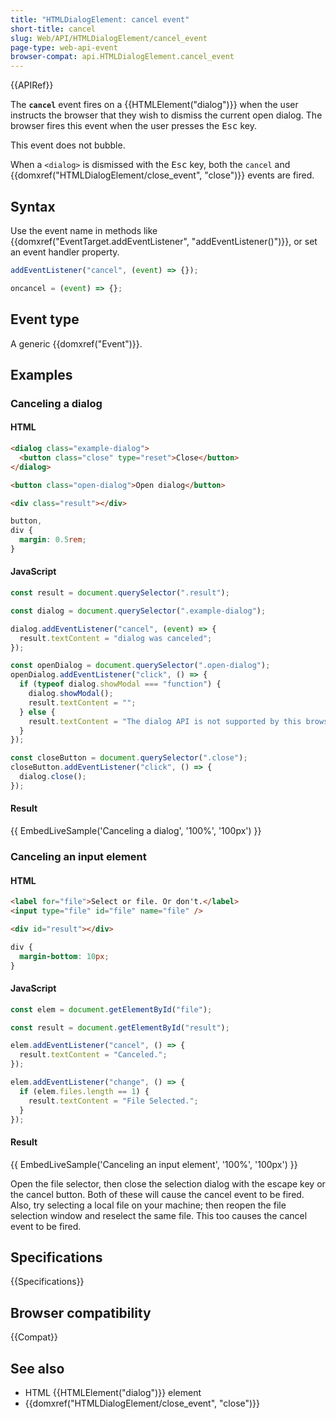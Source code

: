 ```yaml
---
title: "HTMLDialogElement: cancel event"
short-title: cancel
slug: Web/API/HTMLDialogElement/cancel_event
page-type: web-api-event
browser-compat: api.HTMLDialogElement.cancel_event
---
```


{{APIRef}}

The **`cancel`** event fires on a {{HTMLElement("dialog")}} when the user instructs the browser that they wish to dismiss the current open dialog. The browser fires this event when the user presses the <kbd>Esc</kbd> key.

This event does not bubble.

When a `<dialog>` is dismissed with the <kbd>Esc</kbd> key, both the `cancel` and {{domxref("HTMLDialogElement/close_event", "close")}} events are fired.

## Syntax

Use the event name in methods like {{domxref("EventTarget.addEventListener", "addEventListener()")}}, or set an event handler property.

```js
addEventListener("cancel", (event) => {});

oncancel = (event) => {};
```

## Event type

A generic {{domxref("Event")}}.

## Examples

### Canceling a dialog

#### HTML

```html
<dialog class="example-dialog">
  <button class="close" type="reset">Close</button>
</dialog>

<button class="open-dialog">Open dialog</button>

<div class="result"></div>
```

```css hidden
button,
div {
  margin: 0.5rem;
}
```

#### JavaScript

```js
const result = document.querySelector(".result");

const dialog = document.querySelector(".example-dialog");

dialog.addEventListener("cancel", (event) => {
  result.textContent = "dialog was canceled";
});

const openDialog = document.querySelector(".open-dialog");
openDialog.addEventListener("click", () => {
  if (typeof dialog.showModal === "function") {
    dialog.showModal();
    result.textContent = "";
  } else {
    result.textContent = "The dialog API is not supported by this browser";
  }
});

const closeButton = document.querySelector(".close");
closeButton.addEventListener("click", () => {
  dialog.close();
});
```

#### Result

{{ EmbedLiveSample('Canceling a dialog', '100%', '100px') }}

### Canceling an input element

#### HTML

```html
<label for="file">Select or file. Or don't.</label>
<input type="file" id="file" name="file" />

<div id="result"></div>
```

```css hidden
div {
  margin-bottom: 10px;
}
```

#### JavaScript

```js
const elem = document.getElementById("file");

const result = document.getElementById("result");

elem.addEventListener("cancel", () => {
  result.textContent = "Canceled.";
});

elem.addEventListener("change", () => {
  if (elem.files.length == 1) {
    result.textContent = "File Selected.";
  }
});
```

#### Result

{{ EmbedLiveSample('Canceling an input element', '100%', '100px') }}

Open the file selector, then close the selection dialog with the escape key or the cancel button. Both of these will cause the cancel event to be fired. Also, try selecting a local file on your machine; then reopen the file selection window and reselect the same file. This too causes the cancel event to be fired.

## Specifications

{{Specifications}}

## Browser compatibility

{{Compat}}

## See also

- HTML {{HTMLElement("dialog")}} element
- {{domxref("HTMLDialogElement/close_event", "close")}}
